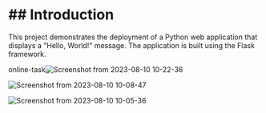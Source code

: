 # ## Introduction

This project demonstrates the deployment of a Python web application that displays a "Hello, World!" message. The application is built using the Flask framework.

online-task![Screenshot from 2023-08-10 10-22-36](https://github.com/nagaraju9951/online-task/assets/126653784/f1c19bab-f7b6-4764-ad9f-fd6464e90970)

![Screenshot from 2023-08-10 10-08-47](https://github.com/nagaraju9951/online-task/assets/126653784/48d6fe10-5e0b-4f8b-9074-c664bee58ea8)

![Screenshot from 2023-08-10 10-05-36](https://github.com/nagaraju9951/online-task/assets/126653784/2f189024-e725-4839-9373-3add1c053461)
